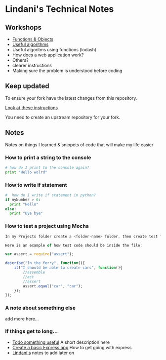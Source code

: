 # Lindani's Technical Notes

## Workshops

* [Functions & Objects](./workshops/functions_and_objects_slides.html)
* [Useful algorithms](./workshops/useful_algorithms.md)
* Useful algoritms using functions (lodash)
* How does a web application work?
* Others?
* clearer instructions 
* Making sure the problem is understood before coding


## Keep updated

To ensure your fork have the latest changes from this repository.

[Look at these instructions](https://help.github.com/articles/configuring-a-remote-for-a-fork/)

You need to create an upstream repository for your fork.

## Notes

Notes on things I learned & snippets of code that will make my life easier

### How to print a string to the console

```python
# how do I print to the console again?
print "Hello wolrd"
```
### How to write if statement

```python
#  how do I write if statement in python?
if myNumber > 6:
  print "Hello"
else:
  print "Bye bye"
```
### How to test a project using Mocha

```javascript
In my Projects folder create a <folder-name> folder, then create test folder and run mocha inside the 

Here is an example of how test code should be inside the file:

var assert = require("assert");

describe("In the ferry", function(){
	it("I should be able to create cars", function(){
		//assemble
		//act
		//assert
		assert.eqaul("car", "car");
	});
});

```

### A note about something else
add more here...

### If things get to long...

* [Todo something useful](notes/my_file.md) A short description here
* [Create a basic Express app](notes/my_file.md) How to get going with express
* [Lindani's](Lindani.md) notes to add later on 


